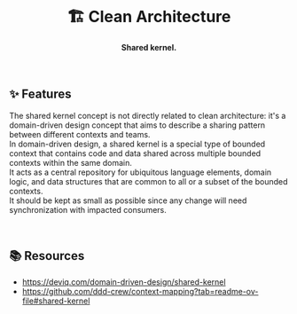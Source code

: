 <br>
<div align="center">
    <h1>🏗️ Clean Architecture</h1>
    <strong>Shared kernel.</strong>
</div>
<br>
<br>

## ✨ Features

The shared kernel concept is not directly related to clean architecture: it's a domain-driven design concept that aims to describe a sharing pattern between different contexts and teams.  
In domain-driven design, a shared kernel is a special type of bounded context that contains code and data shared across multiple bounded contexts within the same domain.  
It acts as a central repository for ubiquitous language elements, domain logic, and data structures that are common to all or a subset of the bounded contexts.  
It should be kept as small as possible since any change will need synchronization with impacted consumers.

<br>

## 📚 Resources

- https://deviq.com/domain-driven-design/shared-kernel
- https://github.com/ddd-crew/context-mapping?tab=readme-ov-file#shared-kernel

<br>
